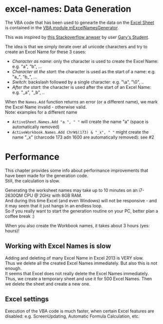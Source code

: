 # excel-names: Data Generation

The VBA code that has been used to genearte the data on the 
[Excel Sheet](NameRulesUnicode64k.xlsm) is contained in the
[VBA module mExcelNamesGenerator](source/mExcelNamesGenerator.bas).

This was inspired by [this Stackoverflow anwser](http://stackoverflow.com/a/41877926/1041641) 
by user [Gary's Student](http://stackoverflow.com/users/2474656/garys-student).

The idea is that we simply iterate over all unicode characters and 
try to create an Excel Name for these 3 cases:
- *Character as name*: only the character is used to create the Excel Name: e.g. "a", "b", ...
- *Character at the start*: the character is used as the start of a name: e.g. "a_", "b_", ...
- *Switch*: backslash followed by a single character: e.g. "\a", "\0", ..
- *After the start*: the character is used after the start of an Excel Name: e.g. "_a", "_b", ..

When the `Names.Add` function returns an error (or a different name), we mark the Excel Name invalid - otherwise valid.  
Note: examples for a different name
  - `ActiveSheet.Names.Add "a ", " "` will create the name "a" (space is automatically removed)
  - `ActiveWorkbook.Names.Add ChrW$(173) & "_x", " "` might create the name "_x" (charcode 173 adn 1600 are automatically removed): see #2

# Performance
This chapter provides some info about performance improvements that have been made for the generation code.  
Still, the calculation is slow. 

Generating the worksheet names may take up to 10 minutes on an i7-2630QM CPU @ 2GHz with 8GB RAM.  
And during this time Excel (and even Windows) will not be responsive - and it may seem that it just hangs in an endless loop.  
So if you really want to start the generation routine on your PC, better plan a coffee break :)

When you also create the Workbook names, it takes about 3 hours (yes: hours)!

## Working with Excel Names is slow
Adding and deleting of many Excel Name in Excel 2013 is VERY slow.  
Thus we delete all the created Excel Names immediately. But also this is not enough.  
It seems that Excel does not really delete the Excel Names immediately. 
Thus, we create a temporary sheet and use it for 500 Excel Names. Then we delete the sheet and create a new one.

## Excel settings
Execution of the VBA code is much faster, when certain Excel features are disabled: e.g. ScreenUpdating, Automatic Formula Calculation, etc.


